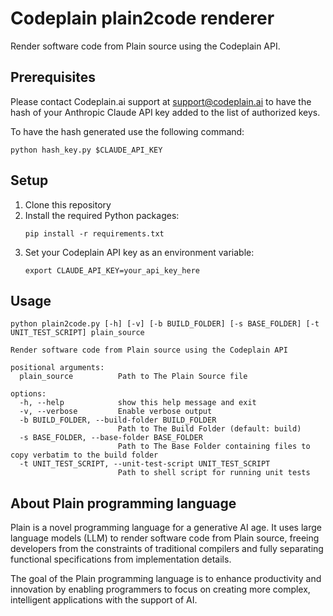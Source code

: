 # Codeplain plain2code renderer

Render software code from Plain source using the Codeplain API.

## Prerequisites

Please contact Codeplain.ai support at support@codeplain.ai to have the hash of your Anthropic Claude API key added to the list of authorized keys.

To have the hash generated use the following command:

`python hash_key.py $CLAUDE_API_KEY`

## Setup

1. Clone this repository
2. Install the required Python packages:
   ```
   pip install -r requirements.txt
   ```
3. Set your Codeplain API key as an environment variable:
   ```
   export CLAUDE_API_KEY=your_api_key_here
   ```

## Usage
```
python plain2code.py [-h] [-v] [-b BUILD_FOLDER] [-s BASE_FOLDER] [-t UNIT_TEST_SCRIPT] plain_source

Render software code from Plain source using the Codeplain API

positional arguments:
  plain_source          Path to The Plain Source file

options:
  -h, --help            show this help message and exit
  -v, --verbose         Enable verbose output
  -b BUILD_FOLDER, --build-folder BUILD_FOLDER
                        Path to The Build Folder (default: build)
  -s BASE_FOLDER, --base-folder BASE_FOLDER
                        Path to The Base Folder containing files to copy verbatim to the build folder
  -t UNIT_TEST_SCRIPT, --unit-test-script UNIT_TEST_SCRIPT
                        Path to shell script for running unit tests
```

## About Plain programming language

Plain is a novel programming language for a generative AI age. It uses large language models (LLM) to render software code from Plain source, freeing developers from the constraints of traditional compilers and fully separating functional specifications from implementation details.

The goal of the Plain programming language is to enhance productivity and innovation by enabling programmers to focus on creating more complex, intelligent applications with the support of AI.